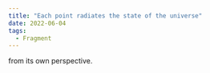 ```yaml
---
title: "Each point radiates the state of the universe"
date: 2022-06-04
tags:
  - Fragment
---
```

from its own perspective.